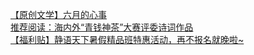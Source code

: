   
[【原创文学】六月的心事](http://www.dianyue.me/archives/682/7azpyvjowh9zb1bh/)  
[推荐阅读：海内外“青钱神茶”大赛评委诗词作品](http://www.dianyue.me/archives/771/woqhcjhxcof49u41/)  
[【福利贴】静语天下暑假精品班特惠活动，再不报名就晚啦~](http://www.dianyue.me/archives/335/85hpgo46jwsv4q1g/)